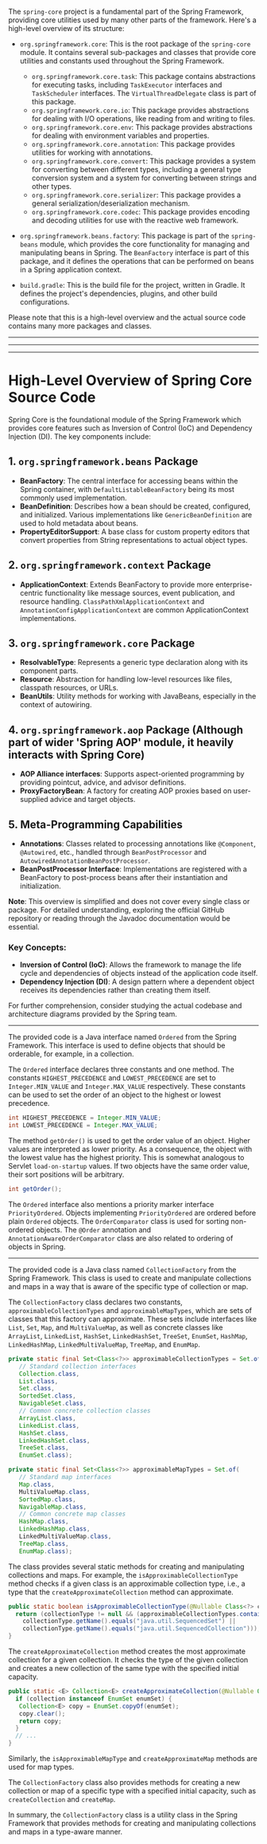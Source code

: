 
The `spring-core` project is a fundamental part of the Spring Framework, providing core utilities used by many other parts of the framework. Here's a high-level overview of its structure:

- `org.springframework.core`: This is the root package of the `spring-core` module. It contains several sub-packages and classes that provide core utilities and constants used throughout the Spring Framework.
    - `org.springframework.core.task`: This package contains abstractions for executing tasks, including `TaskExecutor` interfaces and `TaskScheduler` interfaces. The `VirtualThreadDelegate` class is part of this package.
    - `org.springframework.core.io`: This package provides abstractions for dealing with I/O operations, like reading from and writing to files.
    - `org.springframework.core.env`: This package provides abstractions for dealing with environment variables and properties.
    - `org.springframework.core.annotation`: This package provides utilities for working with annotations.
    - `org.springframework.core.convert`: This package provides a system for converting between different types, including a general type conversion system and a system for converting between strings and other types.
    - `org.springframework.core.serializer`: This package provides a general serialization/deserialization mechanism.
    - `org.springframework.core.codec`: This package provides encoding and decoding utilities for use with the reactive web framework.

- `org.springframework.beans.factory`: This package is part of the `spring-beans` module, which provides the core functionality for managing and manipulating beans in Spring. The `BeanFactory` interface is part of this package, and it defines the operations that can be performed on beans in a Spring application context.

- `build.gradle`: This is the build file for the project, written in Gradle. It defines the project's dependencies, plugins, and other build configurations.

Please note that this is a high-level overview and the actual source code contains many more packages and classes.

---
---
---
# High-Level Overview of Spring Core Source Code

Spring Core is the foundational module of the Spring Framework which provides core features such as Inversion of Control (IoC) and Dependency Injection (DI). The key components include:

## 1. `org.springframework.beans` Package
- **BeanFactory**: The central interface for accessing beans within the Spring container, with `DefaultListableBeanFactory` being its most commonly used implementation.
- **BeanDefinition**: Describes how a bean should be created, configured, and initialized. Various implementations like `GenericBeanDefinition` are used to hold metadata about beans.
- **PropertyEditorSupport**: A base class for custom property editors that convert properties from String representations to actual object types.

## 2. `org.springframework.context` Package
- **ApplicationContext**: Extends BeanFactory to provide more enterprise-centric functionality like message sources, event publication, and resource handling. `ClassPathXmlApplicationContext` and `AnnotationConfigApplicationContext` are common ApplicationContext implementations.

## 3. `org.springframework.core` Package
- **ResolvableType**: Represents a generic type declaration along with its component parts.
- **Resource**: Abstraction for handling low-level resources like files, classpath resources, or URLs.
- **BeanUtils**: Utility methods for working with JavaBeans, especially in the context of autowiring.

## 4. `org.springframework.aop` Package (Although part of wider 'Spring AOP' module, it heavily interacts with Spring Core)
- **AOP Alliance interfaces**: Supports aspect-oriented programming by providing pointcut, advice, and advisor definitions.
- **ProxyFactoryBean**: A factory for creating AOP proxies based on user-supplied advice and target objects.

## 5. Meta-Programming Capabilities
- **Annotations**: Classes related to processing annotations like `@Component`, `@Autowired`, etc., handled through `BeanPostProcessor` and `AutowiredAnnotationBeanPostProcessor`.
- **BeanPostProcessor Interface**: Implementations are registered with a BeanFactory to post-process beans after their instantiation and initialization.

**Note**: This overview is simplified and does not cover every single class or package. For detailed understanding, exploring the official GitHub repository or reading through the Javadoc documentation would be essential.

### Key Concepts:
- **Inversion of Control (IoC)**: Allows the framework to manage the life cycle and dependencies of objects instead of the application code itself.
- **Dependency Injection (DI)**: A design pattern where a dependent object receives its dependencies rather than creating them itself.

For further comprehension, consider studying the actual codebase and architecture diagrams provided by the Spring team.

---

The provided code is a Java interface named `Ordered` from the Spring Framework. This interface is used to define objects that should be orderable, for example, in a collection.

The `Ordered` interface declares three constants and one method. The constants `HIGHEST_PRECEDENCE` and `LOWEST_PRECEDENCE` are set to `Integer.MIN_VALUE` and `Integer.MAX_VALUE` respectively. These constants can be used to set the order of an object to the highest or lowest precedence.

```java
int HIGHEST_PRECEDENCE = Integer.MIN_VALUE;
int LOWEST_PRECEDENCE = Integer.MAX_VALUE;
```

The method `getOrder()` is used to get the order value of an object. Higher values are interpreted as lower priority. As a consequence, the object with the lowest value has the highest priority. This is somewhat analogous to Servlet `load-on-startup` values. If two objects have the same order value, their sort positions will be arbitrary.

```java
int getOrder();
```

The `Ordered` interface also mentions a priority marker interface `PriorityOrdered`. Objects implementing `PriorityOrdered` are ordered before plain `Ordered` objects. The `OrderComparator` class is used for sorting non-ordered objects. The `@Order` annotation and `AnnotationAwareOrderComparator` class are also related to ordering of objects in Spring.

---

The provided code is a Java class named `CollectionFactory` from the Spring Framework. This class is used to create and manipulate collections and maps in a way that is aware of the specific type of collection or map.

The `CollectionFactory` class declares two constants, `approximableCollectionTypes` and `approximableMapTypes`, which are sets of classes that this factory can approximate. These sets include interfaces like `List`, `Set`, `Map`, and `MultiValueMap`, as well as concrete classes like `ArrayList`, `LinkedList`, `HashSet`, `LinkedHashSet`, `TreeSet`, `EnumSet`, `HashMap`, `LinkedHashMap`, `LinkedMultiValueMap`, `TreeMap`, and `EnumMap`.

```java
private static final Set<Class<?>> approximableCollectionTypes = Set.of(
   // Standard collection interfaces
   Collection.class,
   List.class,
   Set.class,
   SortedSet.class,
   NavigableSet.class,
   // Common concrete collection classes
   ArrayList.class,
   LinkedList.class,
   HashSet.class,
   LinkedHashSet.class,
   TreeSet.class,
   EnumSet.class);

private static final Set<Class<?>> approximableMapTypes = Set.of(
   // Standard map interfaces
   Map.class,
   MultiValueMap.class,
   SortedMap.class,
   NavigableMap.class,
   // Common concrete map classes
   HashMap.class,
   LinkedHashMap.class,
   LinkedMultiValueMap.class,
   TreeMap.class,
   EnumMap.class);
```

The class provides several static methods for creating and manipulating collections and maps. For example, the `isApproximableCollectionType` method checks if a given class is an approximable collection type, i.e., a type that the `createApproximateCollection` method can approximate.

```java
public static boolean isApproximableCollectionType(@Nullable Class<?> collectionType) {
  return (collectionType != null && (approximableCollectionTypes.contains(collectionType) ||
    collectionType.getName().equals("java.util.SequencedSet") ||
    collectionType.getName().equals("java.util.SequencedCollection")));
}
```

The `createApproximateCollection` method creates the most approximate collection for a given collection. It checks the type of the given collection and creates a new collection of the same type with the specified initial capacity.

```java
public static <E> Collection<E> createApproximateCollection(@Nullable Object collection, int capacity) {
  if (collection instanceof EnumSet enumSet) {
   Collection<E> copy = EnumSet.copyOf(enumSet);
   copy.clear();
   return copy;
  }
  // ...
}
```

Similarly, the `isApproximableMapType` and `createApproximateMap` methods are used for map types.

The `CollectionFactory` class also provides methods for creating a new collection or map of a specific type with a specified initial capacity, such as `createCollection` and `createMap`.

In summary, the `CollectionFactory` class is a utility class in the Spring Framework that provides methods for creating and manipulating collections and maps in a type-aware manner.

